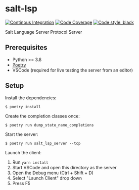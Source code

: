 # salt-lsp

[![Continous Integration](https://github.com/dcermak/salt-lsp/actions/workflows/ci.yml/badge.svg)](https://github.com/dcermak/salt-lsp/actions/workflows/ci.yml)
[![Code Coverage](https://img.shields.io/codecov/c/github/dcermak/salt-lsp)](https://app.codecov.io/gh/dcermak/salt-lsp)
[![Code style: black](https://img.shields.io/badge/code%20style-black-000000.svg)](https://black.readthedocs.io/en/stable/)

Salt Language Server Protocol Server


## Prerequisites

- Python >= 3.8
- [Poetry](https://python-poetry.org/)
- VSCode (required for live testing the server from an editor)


## Setup

Install the dependencies:

```ShellSession
$ poetry install
```

Create the completion classes once:

```ShellSession
$ poetry run dump_state_name_completions
```

Start the server:

```ShellSession
$ poetry run salt_lsp_server --tcp
```

Launch the client:

1. Run `yarn install`
2. Start VSCode and open this directory as the server
3. Open the Debug menu (Ctrl + Shift + D)
4. Select "Launch Client" drop down
5. Press F5
